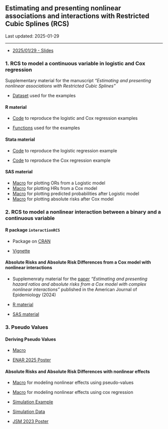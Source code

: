 
## Estimating and presenting nonlinear associations and interactions with Restricted Cubic Splines (RCS)

Last updated: 2025-01-29

------------------------------------------------------------------------

- [2025/01/29 - Slides](https://github.com/andreabellavia/RCSplines/blob/main/continuous/2025_01_29_catalyst_Bellavia_.pdf)

### 1. RCS to model a continuous variable in logistic and Cox regression

Supplementary material for the manuscript *“Estimating and presenting
nonlinear associations with Restricted Cubic Splines”*

- [Dataset](https://github.com/andreabellavia/RCSplines/blob/main/continuous/data_example.xlsx)
  used for the examples

#### R material

- [Code](https://github.com/andreabellavia/RCSplines/blob/main/continuous/R/rcs_logistic_cox.qmd)
  to reproduce the logistic and Cox regression examples

- [Functions](https://github.com/andreabellavia/RCSplines/blob/main/continuous/R/R_functions.R)
  used for the examples

#### Stata material

- [Code](https://github.com/andreabellavia/RCSplines/blob/main/continuous/Stata/rcs_logistic.do)
  to reproduce the logistic regression example

- [Code](https://github.com/andreabellavia/RCSplines/blob/main/continuous/Stata/rcs_cox.do)
  to reproduce the Cox regression example

#### SAS material

- [Macro](https://github.com/andreabellavia/RCSplines/blob/main/continuous/SAS/OR_spline.sas)
  for plotting ORs from a Logistic model
- [Macro](https://github.com/andreabellavia/RCSplines/blob/main/continuous/SAS/HR_splines.sas)
  for plotting HRs from a Cox model
- [Macro](https://github.com/andreabellavia/RCSplines/blob/main/continuous/SAS/logistic_splines_evprob.sas)
  for plotting predicted probabilities after Logistic model
- [Macro](https://github.com/andreabellavia/RCSplines/blob/main/continuous/SAS/cox_splines_eventprob.sas)
  for plotting absolute risks after Cox model

### 2. RCS to model a nonlinear interaction between a binary and a continuous variable

#### R package `interactionRCS`

- Package on [CRAN](https://cran.r-project.org/package=interactionRCS)

- [Vignette](https://cran.r-project.org/web/packages/interactionRCS/vignettes/vignette.html)

#### Absolute Risks and Absolute Risk Differences from a Cox model with nonlinear interactions

- Supplemenraty material for the
  [paper](https://academic.oup.com/aje/article/193/8/1155/7678921)
  *“Estimating and presenting hazard ratios and absolute risks from a
  Cox model with complex nonlinear interactions”* published in the
  American Journal of Epidemiology (2024)

- [R
  material](https://timi.org/wp-content/uploads/2023/11/R-material.zip)

- [SAS
  material](https://timi.org/wp-content/uploads/2023/09/SAS-macros_rev.txt)

### 3. Pseudo Values

#### Deriving Pseudo Values

- [Macro](https://github.com/andreabellavia/RCSplines/blob/main/continuous/pseudovalues/Deriving_Pseudo_Values_Macro.sas)

- [ENAR 2025 Poster](https://github.com/andreabellavia/RCSplines/blob/main/continuous/pseudovalues/ENAR_poster_final.pdf)

#### Absolute Risks and Absolute Risk Differences with nonlinear effects

- [Macro](https://github.com/andreabellavia/RCSplines/blob/main/continuous/pseudovalues/Macro_Splines_Pseudo.sas) 
  for modeling nonlinear effects using pseudo-values

- [Macro](https://github.com/andreabellavia/RCSplines/blob/main/continuous/pseudovalues/Macro_Splines_Cox.sas)
  for modeling nonlinear effects using cox regression

- [Simulation Example](https://github.com/andreabellavia/RCSplines/blob/main/continuous/pseudovalues/SAS_Simulation_Example.sas) 
  
- [Simulation Data](https://github.com/andreabellavia/RCSplines/blob/main/continuous/pseudovalues/simdatafinal.sas7bdat)

- [JSM 2023 Poster](https://github.com/andreabellavia/RCSplines/blob/main/continuous/pseudovalues/JSM_poster_final_HR.pdf)
  
